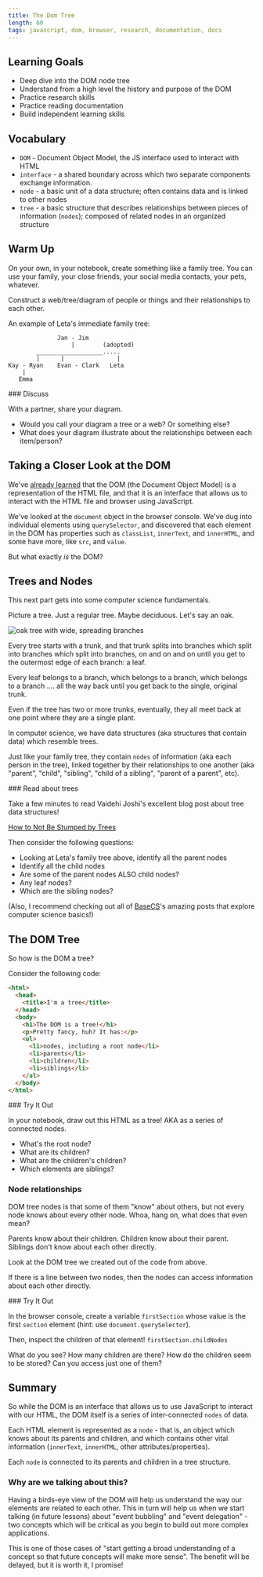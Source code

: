 ```yaml
---
title: The Dom Tree
length: 60
tags: javascript, dom, browser, research, documentation, docs
---
```


## Learning Goals

* Deep dive into the DOM node tree
* Understand from a high level the history and purpose of the DOM
* Practice research skills
* Practice reading documentation
* Build independent learning skills

## Vocabulary

- `DOM` - Document Object Model, the JS interface used to interact with HTML
- `interface` - a shared boundary across which two separate components exchange information.
- `node` - a basic unit of a data structure; often contains data and is linked to other nodes
- `tree` - a basic structure that describes relationships between pieces of information (`nodes`); composed of related nodes in an organized structure

## Warm Up

On your own, in your notebook, create something like a family tree. You can use your family, your close friends, your social media contacts, your pets, whatever. 

Construct a web/tree/diagram of people or things and their relationships to each other.

An example of Leta's immediate family tree:

```
              Jan - Jim
                  |        (adopted)
        ___________________.....
        |      |               |
Kay - Ryan    Evan - Clark   Leta
    |
   Emma
```

<section class="call-to-action">
### Discuss

With a partner, share your diagram.

- Would you call your diagram a tree or a web? Or something else?
- What does your diagram illustrate about the relationships between each item/person?
</section>

## Taking a Closer Look at the DOM

We've [already learned](https://frontend.turing.edu/lessons/module-1/dom-manipulation-1-rewrite.html) that the DOM (the Document Object Model) is a representation of the HTML file, and that it is an interface that allows us to interact with the HTML file and browser using JavaScript.

We've looked at the `document` object in the browser console. We've dug into individual elements using `querySelector`, and discovered that each element in the DOM has properties such as `classList`, `innerText`, and `innerHTML`, and some have more, like `src`, and `value`.

But what exactly _is_ the DOM?

## Trees and Nodes

This next part gets into some computer science fundamentals.

Picture a tree. Just a regular tree. Maybe deciduous. Let's say an oak.

![oak tree with wide, spreading branches](https://img1.10bestmedia.com/Images/Photos/36889/292153612-angel-oak-17_54_990x660_201404181815.jpg)

Every tree starts with a trunk, and that trunk splits into branches which split into branches which split into branches, on and on and on until you get to the outermost edge of each branch: a leaf.

Every leaf belongs to a branch, which belongs to a branch, which belongs to a branch .... all the way back until you get back to the single, original trunk. 

Even if the tree has two or more trunks, eventually, they all meet back at one point where they are a single plant.

In computer science, we have data structures (aka structures that contain data) which resemble trees.

Just like your family tree, they contain `nodes` of information (aka each person in the tree), linked together by their relationships to one another (aka "parent", "child", "sibling", "child of a sibling", "parent of a parent", etc).

<section class="call-to-action">
### Read about trees

Take a few minutes to read Vaidehi Joshi's excellent blog post about tree data structures!

[How to Not Be Stumped by Trees](https://medium.com/basecs/how-to-not-be-stumped-by-trees-5f36208f68a7)

Then consider the following questions:
- Looking at Leta's family tree above, identify all the parent nodes
- Identify all the child nodes
- Are some of the parent nodes ALSO child nodes?
- Any leaf nodes?
- Which are the sibling nodes?

(Also, I recommend checking out all of [BaseCS](https://medium.com/basecs)'s amazing posts that explore computer science basics!)
</section>

## The DOM Tree

So how is the DOM a tree?

Consider the following code:

```html
<html>
  <head>
    <title>I'm a tree</title>
  </head>
  <body>
    <h1>The DOM is a tree!</h1>
    <p>Pretty fancy, huh? It has:</p>
    <ul>
      <li>nodes, including a root node</li>
      <li>parents</li>
      <li>children</li>
      <li>siblings</li>
    </ul>
  </body>
</html>
```

<section class="call-to-action">
### Try It Out

In your notebook, draw out this HTML as a tree! AKA as a series of connected nodes.

- What's the root node?
- What are its children?
- What are the children's children?
- Which elements are siblings?
</section>

### Node relationships

DOM tree nodes is that some of them "know" about others, but not every node knows about every other node. Whoa, hang on, what does that even mean?

Parents know about their children. Children know about their parent. Siblings don't know about each other directly.

Look at the DOM tree we created out of the code from above.

If there is a line between two nodes, then the nodes can access information about each other directly.

<section class="call-to-action">
### Try It Out

In the browser console, create a variable `firstSection` whose value is the first `section` element (hint: use `document.querySelector`). 

Then, inspect the children of that element! `firstSection.childNodes`

What do you see? How many children are there? How do the children seem to be stored? Can you access just one of them?
</section>

## Summary

So while the DOM is an interface that allows us to use JavaScript to interact with our HTML, the DOM itself is a series of inter-connected `nodes` of data.

Each HTML element is represented as a `node` - that is, an object which knows about its parents and children, and which contains other vital information (`innerText`, `innerHTML`, other attributes/properties).

Each `node` is connected to its parents and children in a tree structure.

### Why are we talking about this?

Having a birds-eye view of the DOM will help us understand the way our elements are related to each other. This in turn will help us when we start talking (in future lessons) about "event bubbling" and "event delegation" - two concepts which will be critical as you begin to build out more complex applications.

This is one of those cases of "start getting a broad understanding of a concept so that future concepts will make more sense". The benefit will be delayed, but it is worth it, I promise!
